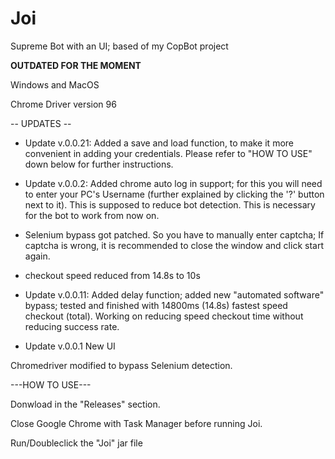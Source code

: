 # Joi
Supreme Bot with an UI; based of my CopBot project

**OUTDATED FOR THE MOMENT**

Windows and MacOS

Chrome Driver version 96

-- UPDATES --

- Update v.0.0.21: Added a save and load function, to make it more convenient in adding your credentials. Please refer to "HOW TO USE" down below for further instructions.

- Update v.0.0.2: Added chrome auto log in support; for this you will need to enter your PC's Username (further explained by clicking the '?' button next to it). This is supposed to reduce bot detection. This is necessary for the bot to work from now on. 

- Selenium bypass got patched. So you have to manually enter captcha; If captcha is wrong, it is recommended to close the window and click start again.

- checkout speed reduced from 14.8s to 10s

- Update v.0.0.11: Added delay function; added new "automated software" bypass; tested and finished with 14800ms (14.8s) fastest speed checkout (total). Working on reducing speed checkout time without reducing success rate.

- Update v.0.0.1 New UI

Chromedriver modified to bypass Selenium detection.

---HOW TO USE---

Donwload in the "Releases" section.

Close Google Chrome with Task Manager before running Joi.

Run/Doubleclick the "Joi" jar file
